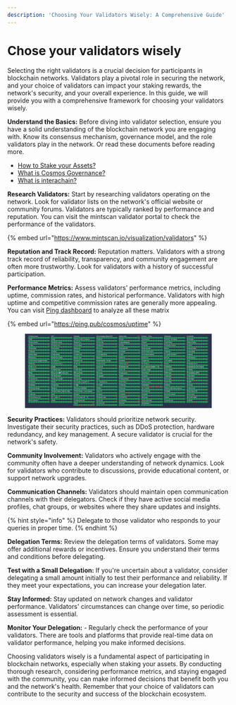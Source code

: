 ```yaml
---
description: 'Choosing Your Validators Wisely: A Comprehensive Guide'
---
```


# Chose your validators wisely

Selecting the right validators is a crucial decision for participants in blockchain networks. Validators play a pivotal role in securing the network, and your choice of validators can impact your staking rewards, the network's security, and your overall experience. In this guide, we will provide you with a comprehensive framework for choosing your validators wisely.

**Understand the Basics:** Before diving into validator selection, ensure you have a solid understanding of the blockchain network you are engaging with. Know its consensus mechanism, governance model, and the role validators play in the network. Or read these documents before reading more.&#x20;

* [How to Stake your Assets?](../creating-and-securing-your-cosmos-wallet/staking-your-asset-via-keplr-wallet.md)
* [What is Cosmos Governance?](cosmos-governance.md)
* [What is interachain?](../../what-is-interchain/) &#x20;

**Research Validators:** Start by researching validators operating on the network. Look for validator lists on the network's official website or community forums. Validators are typically ranked by performance and reputation.  You can visit the mintscan validator portal to check the performance of the validators.

{% embed url="https://www.mintscan.io/visualization/validators" %}

**Reputation and Track Record:** Reputation matters. Validators with a strong track record of reliability, transparency, and community engagement are often more trustworthy. Look for validators with a history of successful participation.

**Performance Metrics:** Assess validators' performance metrics, including uptime, commission rates, and historical performance. Validators with high uptime and competitive commission rates are generally more appealing. You can visit [Ping dashboard](https://ping.pub/cosmos/uptime) to analyze all these matrix&#x20;

{% embed url="https://ping.pub/cosmos/uptime" %}

<figure><img src="../../../.gitbook/assets/image.png" alt=""><figcaption></figcaption></figure>

**Security Practices:** Validators should prioritize network security. Investigate their security practices, such as DDoS protection, hardware redundancy, and key management. A secure validator is crucial for the network's safety.

**Community Involvement:** Validators who actively engage with the community often have a deeper understanding of network dynamics. Look for validators who contribute to discussions, provide educational content, or support network upgrades.

**Communication Channels:** Validators should maintain open communication channels with their delegators. Check if they have active social media profiles, chat groups, or websites where they share updates and insights.

{% hint style="info" %}
Delegate to those validator who responds to your queries in proper time.&#x20;
{% endhint %}

**Delegation Terms:** Review the delegation terms of validators. Some may offer additional rewards or incentives. Ensure you understand their terms and conditions before delegating.

**Test with a Small Delegation:** If you're uncertain about a validator, consider delegating a small amount initially to test their performance and reliability. If they meet your expectations, you can increase your delegation later.

**Stay Informed:** Stay updated on network changes and validator performance. Validators' circumstances can change over time, so periodic assessment is essential.

**Monitor Your Delegation:** - Regularly check the performance of your validators. There are tools and platforms that provide real-time data on validator performance, helping you make informed decisions.

&#x20;Choosing validators wisely is a fundamental aspect of participating in blockchain networks, especially when staking your assets. By conducting thorough research, considering performance metrics, and staying engaged with the community, you can make informed decisions that benefit both you and the network's health. Remember that your choice of validators can contribute to the security and success of the blockchain ecosystem.
